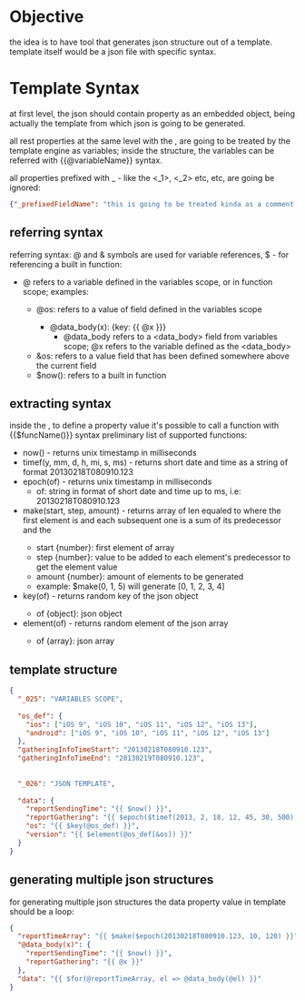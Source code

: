 # Objective
the idea is to have tool that generates json structure out of a template.
template itself would be a json file with specific syntax.

# Template Syntax
at first level, the json should contain <data> property as an embedded object, being actually the
template from which json is going to be generated.

all rest properties at the same level with the <data>, are going to be treated by the template engine as
variables; inside the <data> structure, the variables can be referred with {{@variableName}} syntax.

all properties prefixed with _ - like the <_1>, <_2> etc, etc, are going be ignored:
```json
{"_prefixedFieldName": "this is going to be treated kinda as a comment line"}
```

## referring syntax
referring syntax: @ and & symbols are used for variable references, $ - for referencing a built in function:
* @<variable name> refers to a variable defined in the variables scope, or in function scope; examples:
    -  @os: refers to a value of <os> field defined in the variables scope
        - @data_body(x): {key: {{ @x }}}
            - @data_body refers to a <data_body> field from variables scope; @x refers to the <x> variable defined as the <data_body>
    - &os: refers to a value <os> field that has been defined somewhere above the current field
    - $now(): refers to a built in function

## extracting syntax
inside the <data>, to define a property value it's possible to call a function with {{$funcName()}} syntax
preliminary list of supported functions:
  - now() - returns unix timestamp in milliseconds
  - timef(y, mm, d, h, mi, s, ms) - returns short date and time as a string of format 20130218T080910.123
  - epoch(of) - returns unix timestamp in milliseconds
    - of: string in format of short date and time up to ms, i.e: 20130218T080910.123
  - make(start, step, amount) - returns array of len equaled to <amount> where the first element is <start> and each subsequent one is a sum of its predecessor and the <step>
    - start {number}: first element of array
    - step {number}: value to be added to each element's predecessor to get the element value
    - amount {number}: amount of elements to be generated
    - example: $make(0, 1, 5) will generate [0, 1, 2, 3, 4]
  - key(of) - returns random key of the <of> json object
    - of {object}: json object
  - element(of) - returns random element of the <of> json array
    - of {array}: json array

## template structure  
  
```json
{
  "_025": "VARIABLES SCOPE",
  
  "os_def": {
    "ios": ["iOS 9", "iOS 10", "iOS 11", "iOS 12", "iOS 13"],
    "android": ["iOS 9", "iOS 10", "iOS 11", "iOS 12", "iOS 13"]
  },
  "gatheringInfoTimeStart": "20130218T080910.123",
  "gatheringInfoTimeEnd": "20130219T080910.123",
  
  
  "_026": "JSON TEMPLATE",
  
  "data": {
    "reportSendingTime": "{{ $now() }}",
    "reportGathering": "{{ $epoch($timef(2013, 2, 18, 12, 45, 30, 500) }}",
    "os": "{{ $key(@os_def) }}",
    "version": "{{ $element(@os_def[&os]) }}"
  }
}
```
  
## generating multiple json structures
for generating multiple json structures the data property value in template should be a loop:

```json
{
  "reportTimeArray": "{{ $make($epoch(20130218T080910.123, 10, 120) }}",
  "@data_body(x)": {
    "reportSendingTime": "{{ $now() }}",
    "reportGathering": "{{ @x }}"
  },
  "data": "{{ $for(@reportTimeArray, el => @data_body(@el) }}"
}
```
 